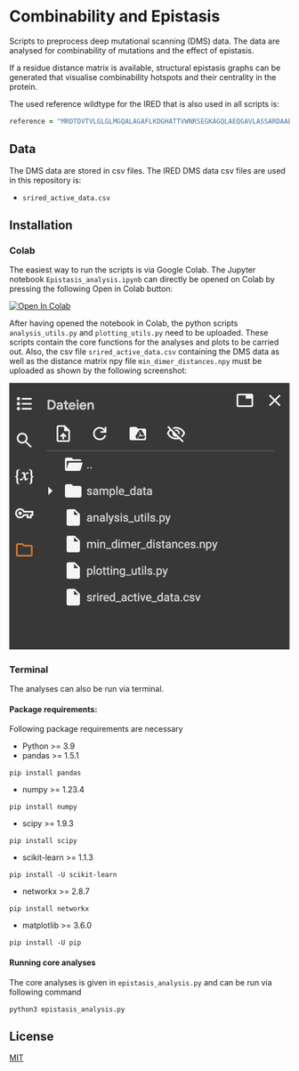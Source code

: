 # Combinability and Epistasis

Scripts to preprocess deep mutational scanning (DMS) data. The data are analysed for combinability of mutations and the effect of epistasis.

If a residue distance matrix is available, structural epistasis graphs can be generated that visualise combinability hotspots and their centrality in the protein.

The used reference wildtype for the IRED that is also used in all scripts is:
```ruby
reference = "MRDTDVTVLGLGLMGQALAGAFLKDGHATTVWNRSEGKAGQLAEQGAVLASSARDAAEASPLVVVCVSDHAAVRAVLDPLGDVLAGRVLVNLTSGTSEQARATAEWAAERGITYLDGAIMAIPQVVGTADAFLLYSGPEAAYEAHEPTLRSLGAGTTYLGADHGLSSLYDVALLGIMWGTLNSFLHGAALLGTAKVEATTFAPFANRWIEAVTGFVSAYAGQVDQGAYPALDATIDTHVATVDHLIHESEAAGVNTELPRLVRTLADRALAGGQGGLGYAAMIEQFRSPS*"
```

## Data

The DMS data are stored in csv files. The IRED DMS data csv files are used in this repository is:

* `srired_active_data.csv`


## Installation

### Colab

The easiest way to run the scripts is via Google Colab. The Jupyter notebook `Epistasis_analysis.ipynb` can directly be opened on Colab by pressing the following Open in Colab button:

[![Open In Colab](https://colab.research.google.com/assets/colab-badge.svg)](https://colab.research.google.com/github/fweberling/epistasis/blob/main/Epistasis_analysis.ipynb)

After having opened the notebook in Colab, the python scripts `analysis_utils.py` and `plotting_utils.py` need to be uploaded. These scripts contain the core functions for the analyses and plots to be carried out. Also, the csv file `srired_active_data.csv` containing the DMS data as well as the distance matrix npy file `min_dimer_distances.npy` must be uploaded as shown by the following screenshot:

![](uploading.png)

### Terminal

The analyses can also be run via terminal.

#### Package requirements:
Following package requirements are necessary

* Python >= 3.9
* pandas >= 1.5.1
```commandline
pip install pandas
```
* numpy >= 1.23.4
```commandline
pip install numpy
```
* scipy >= 1.9.3
```commandline
pip install scipy
```
* scikit-learn >= 1.1.3
```commandline
pip install -U scikit-learn
```
* networkx >= 2.8.7
```commandline
pip install networkx
```
* matplotlib >= 3.6.0
```commandline
pip install -U pip
```
#### Running core analyses
The core analyses is given in `epistasis_analysis.py` and can be run via following command

```commandline
python3 epistasis_analysis.py
```

## License 

[MIT](https://choosealicense.com/licenses/mit/)
